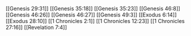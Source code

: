 [[Genesis 29:31]]
[[Genesis 35:18]]
[[Genesis 35:23]]
[[Genesis 46:8]]
[[Genesis 46:26]]
[[Genesis 46:27]]
[[Genesis 49:3]]
[[Exodus 6:14]]
[[Exodus 28:10]]
[[1 Chronicles 2:1]]
[[1 Chronicles 12:23]]
[[1 Chronicles 27:16]]
[[Revelation 7:4]]
